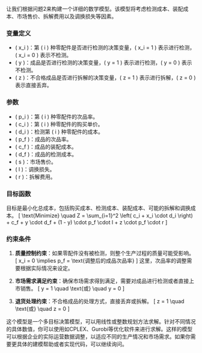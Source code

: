 <!--
 * @Author: Ashington ashington258@proton.me
 * @Date: 2024-09-06 08:02:28
 * @LastEditors: Ashington ashington258@proton.me
 * @LastEditTime: 2024-09-06 22:23:48
 * @FilePath: \mathematical_modelling\1-解题思路&大纲\2-第二问\2.md
 * @Description: 请填写简介
 * 联系方式:921488837@qq.com
 * Copyright (c) 2024 by ${git_name_email}, All Rights Reserved. 
-->
让我们根据问题2来构建一个详细的数学模型。该模型将考虑检测成本、装配成本、市场售价、拆解费用以及调换损失等因素。

### 变量定义
- \( x_i \)：第 \( i \) 种零配件是否进行检测的决策变量，\( x_i = 1 \) 表示进行检测，\( x_i = 0 \) 表示不检测。
- \( y \)：成品是否进行检测的决策变量，\( y = 1 \) 表示进行检测，\( y = 0 \) 表示不检测。
- \( z \)：不合格成品是否进行拆解的决策变量，\( z = 1 \) 表示进行拆解，\( z = 0 \) 表示直接丢弃。

### 参数
- \( p_i \)：第 \( i \) 种零配件的次品率。
- \( c_i \)：第 \( i \) 种零配件的购买单价。
- \( d_i \)：检测第 \( i \) 种零配件的成本。
- \( p_f \)：成品的次品率。
- \( c_f \)：成品的装配成本。
- \( d_f \)：成品的检测成本。
- \( s \)：市场售价。
- \( l \)：调换损失。
- \( r \)：拆解费用。

### 目标函数
目标是最小化总成本，包括购买成本、检测成本、装配成本、可能的拆解和调换成本。
\[
\text{Minimize} \quad Z = \sum_{i=1}^2 \left( c_i + x_i \cdot d_i \right) + c_f + y \cdot d_f + (1 - y) \cdot p_f \cdot l + z \cdot p_f \cdot r
\]

### 约束条件
1. **质量控制约束**：如果零配件没有被检测，则整个生产过程的质量可能受影响。
   \[
   x_i = 0 \implies p_f = \text{调整后的成品次品率}
   \]
   这里，次品率的调整需要根据实际情况来设定。

2. **市场需求满足约束**：确保市场需求得到满足，需要对成品进行检测或者直接上市销售。
   \[
   y = 1 \quad \text{或} \quad y = 0
   \]

3. **退货处理约束**：不合格成品的处理方式，直接丢弃或拆解。
   \[
   z = 1 \quad \text{或} \quad z = 0
   \]

这个模型是一个多目标决策模型，可以用线性或整数规划方法求解。针对不同情况的具体数值，你可以使用如CPLEX、Gurobi等优化软件来进行求解。这样的模型可以根据企业的实际运营数据调整，以适应不同的生产情况和市场需求。如果你需要更具体的建模帮助或者实现代码，可以继续询问。